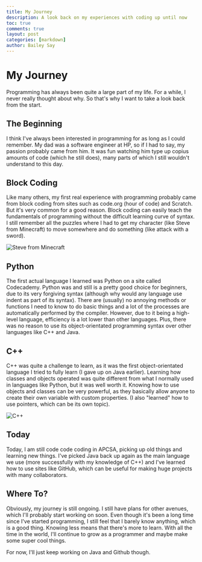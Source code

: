 ```yaml
---
title: My Journey
description: A look back on my experiences with coding up until now
toc: true
comments: true
layout: post
categories: [markdown]
author: Bailey Say
---
```


# My Journey

Programming has always been quite a large part of my life. For a while, I never really thought about why. So that's why I want to 
take a look back from the start.

## The Beginning

I think I've always been interested in programming for as long as I could remember. My dad was a software engineer at HP, so if 
I had to say, my passion probably came from him. It was fun watching him type up copius amounts of code (which he still does), many 
parts of which I still wouldn't understand to this day. 

## Block Coding

Like many others, my first real experience with programming probably came from block coding from sites such as code.org (hour of code) 
and Scratch. But it's very common for a good reason. Block coding can easily teach the fundamentals of programming without the difficult 
learning curve of syntax. I still remember all the puzzles where I had to get my character (like Steve from Minecraft) to move somewhere 
and do something (like attack with a sword).

![Steve from Minecraft](https://wowscience.co.uk/wp-content/uploads/2018/03/minecraft-3-750x560.png)

## Python

The first actual language I learned was Python on a site called Codecademy. Python was and still is a pretty good choice for beginners, 
due to its very forgiving syntax (although why would any language use indent as part of its syntax). There are (usually) no annoying 
methods or functions I need to know to do basic things and a lot of the processes are automatically performed by the compiler. However, 
due to it being a high-level language, efficiency is a lot lower than other languages. Plus, there was no reason to use its object-orientated 
programming syntax over other languages like C++ and Java.

## C++

C++ was quite a challenge to learn, as it was the first object-orientated language I tried to fully learn (I gave up on Java earlier). 
Learning how classes and objects operated was quite different from what I normally used in languages like Python, but it was well worth 
it. Knowing how to use objects and classes can be very powerful, as they basically allow anyone to create their own variable with custom 
properties. (I also "learned" how to use pointers, which can be its own topic).

![C++](https://www.educative.io/v2api/editorpage/5393602882568192/image/6038586442907648)

## Today

Today, I am still code code coding in APCSA, picking up old things and learning new things. I've picked Java back up again as the main 
language we use (more successfully with my knowledge of C++) and I've learned how to use sites like GitHub, which can be useful for making 
huge projects with many collaborators.

## Where To?

Obviously, my journey is still ongoing. I still have plans for other avenues, which I'll probably start working on soon. Even though it's 
been a long time since I've started programming, I still feel that I barely know anything, which is a good thing. Knowing less means that 
there's more to learn. With all the time in the world, I'll continue to grow as a programmer and maybe make some super cool things. 

For now, I'll just keep working on Java and Github though.